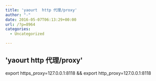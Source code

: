 ```yaml
---
title: 'yaourt  http 代理/proxy'
author: "-"
date: 2016-05-07T06:13:29+00:00
url: /?p=8964
categories:
  - Uncategorized

---
```

## 'yaourt  http 代理/proxy'
export https_proxy=127.0.0.1:8118 && export http_proxy=127.0.0.1:8118